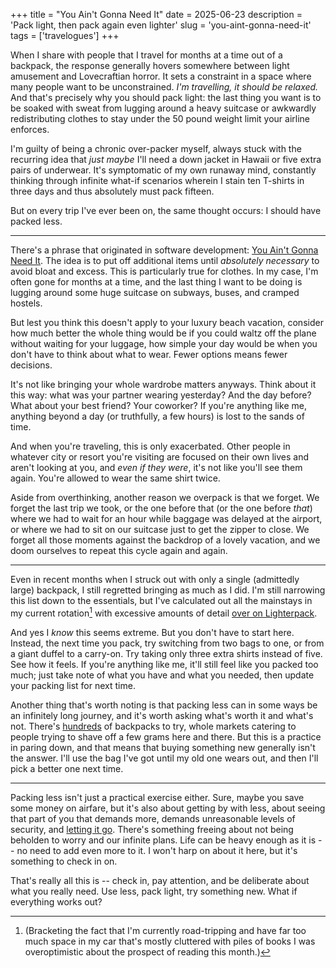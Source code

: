 +++
title = "You Ain't Gonna Need It"
date = 2025-06-23
description = 'Pack light, then pack again even lighter'
slug = 'you-aint-gonna-need-it'
tags = ['travelogues']
+++

When I share with people that I travel for months at a time out of a backpack, the response generally hovers somewhere between light amusement and Lovecraftian horror. It sets a constraint in a space where many people want to be unconstrained. _I'm travelling, it should be relaxed._ And that's precisely why you should pack light: the last thing you want is to be soaked with sweat from lugging around a heavy suitcase or awkwardly redistributing clothes to stay under the 50 pound weight limit your airline enforces.

I'm guilty of being a chronic over-packer myself, always stuck with the recurring idea that _just maybe_ I'll need a down jacket in Hawaii or five extra pairs of underwear. It's symptomatic of my own runaway mind, constantly thinking through infinite what-if scenarios wherein I stain ten T-shirts in three days and thus absolutely must pack fifteen.

But on every trip I've ever been on, the same thought occurs: I should have packed less.

---

There's a phrase that originated in software development: [You Ain't Gonna Need It](https://en.wikipedia.org/wiki/You_aren%27t_gonna_need_it). The idea is to put off additional items until _absolutely necessary_ to avoid bloat and excess. This is particularly true for clothes. In my case, I'm often gone for months at a time, and the last thing I want to be doing is lugging around some huge suitcase on subways, buses, and cramped hostels.

But lest you think this doesn't apply to your luxury beach vacation, consider how much better the whole thing would be if you could waltz off the plane without waiting for your luggage, how simple your day would be when you don't have to think about what to wear. Fewer options means fewer decisions.

It's not like bringing your whole wardrobe matters anyways. Think about it this way: what was your partner wearing yesterday? And the day before? What about your best friend? Your coworker? If you're anything like me, anything beyond a day (or truthfully, a few hours) is lost to the sands of time.

And when you're traveling, this is only exacerbated. Other people in whatever city or resort you're visiting are focused on their own lives and aren't looking at you, and _even if they were_, it's not like you'll see them again. You're allowed to wear the same shirt twice.

Aside from overthinking, another reason we overpack is that we forget. We forget the last trip we took, or the one before that (or the one before _that_) where we had to wait for an hour while baggage was delayed at the airport, or where we had to sit on our suitcase just to get the zipper to close. We forget all those moments against the backdrop of a lovely vacation, and we doom ourselves to repeat this cycle again and again.

---

Even in recent months when I struck out with only a single (admittedly large) backpack, I still regretted bringing as much as I did. I'm still narrowing this list down to the essentials, but I've calculated out all the mainstays in my current rotation[^roadtrip] with excessive amounts of detail [over on Lighterpack](https://lighterpack.com/r/uytgxh).

And yes I _know_ this seems extreme. But you don't have to start here. Instead, the next time you pack, try switching from two bags to one, or from a giant duffel to a carry-on. Try taking only three extra shirts instead of five. See how it feels. If you're anything like me, it'll still feel like you packed too much; just take note of what you have and what you needed, then update your packing list for next time.

Another thing that's worth noting is that packing less can in some ways be an infinitely long journey, and it's worth asking what's worth it and what's not. There's [hundreds](https://docs.google.com/spreadsheets/d/1fSt_sO1s7moXPHbxBCD3JIKPa8QIZxtKWYUjD6ElZ-c/edit?gid=744941088#gid=744941088) of backpacks to try, whole markets catering to people trying to shave off a few grams here and there. But this is a practice in paring down, and that means that buying something new generally isn't the answer. I'll use the bag I've got until my old one wears out, and then I'll pick a better one next time.

---

Packing less isn't just a practical exercise either. Sure, maybe you save some money on airfare, but it's also about getting by with less, about seeing that part of you that demands more, demands unreasonable levels of security, and [letting it go](http://reesew.com/essays/field-notes-from-a-quarter-life-crisis/#:~:text=Living%20with%20so%20little%20makes%20you%20more%20sensitive%20to%20just%20how%20much%20each%20extraneous%20thing%20weighs%20on%20you.). There's something freeing about not being beholden to worry and our infinite plans. Life can be heavy enough as it is -- no need to add even more to it. I won't harp on about it here, but it's something to check in on.

That's really all this is -- check in, pay attention, and be deliberate about what you really need. Use less, pack light, try something new. What if everything works out?

[^roadtrip]: (Bracketing the fact that I'm currently road-tripping and have far too much space in my car that's mostly cluttered with piles of books I was overoptimistic about the prospect of reading this month.)
